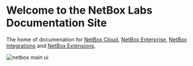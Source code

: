 # Welcome to the NetBox Labs Documentation Site

The home of documenation for [NetBox Cloud](Administration%20Console/console-access.md), [NetBox Enterprise](netbox-enterprise/deploying-netbox-enterprise.md), [NetBox Integrations](netbox-integrations/netbox-ansible-collection.md) and [NetBox Extensions](netbox-extensions/diode-agent.md).

![netbox main ui](./images/docs_home.png)